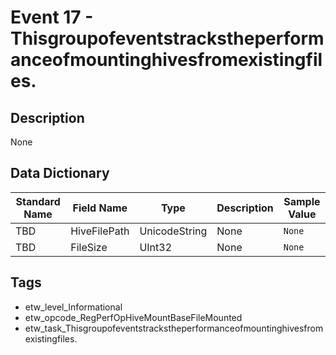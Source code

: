 # Event 17 - Thisgroupofeventstrackstheperformanceofmountinghivesfromexistingfiles.

## Description
None

## Data Dictionary
|Standard Name|Field Name|Type|Description|Sample Value|
|---|---|---|---|---|
|TBD|HiveFilePath|UnicodeString|None|`None`|
|TBD|FileSize|UInt32|None|`None`|

## Tags
* etw_level_Informational
* etw_opcode_RegPerfOpHiveMountBaseFileMounted
* etw_task_Thisgroupofeventstrackstheperformanceofmountinghivesfromexistingfiles.